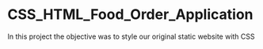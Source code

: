# CSS_HTML_Food_Order_Application

In this project the objective was to style our original static website with CSS
